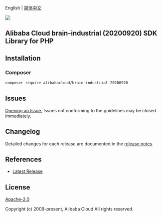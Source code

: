 English | [简体中文](README-CN.md)

![](https://aliyunsdk-pages.alicdn.com/icons/AlibabaCloud.svg)

## Alibaba Cloud brain-industrial (20200920) SDK Library for PHP

## Installation

### Composer

```bash
composer require alibabacloud/brain-industrial-20200920
```

## Issues

[Opening an Issue](https://github.com/aliyun/alibabacloud-sdk/issues/new), Issues not conforming to the guidelines may be closed immediately.

## Changelog

Detailed changes for each release are documented in the [release notes](./ChangeLog.txt).

## References

* [Latest Release](https://github.com/aliyun/alibabacloud-sdk)

## License

[Apache-2.0](http://www.apache.org/licenses/LICENSE-2.0)

Copyright (c) 2009-present, Alibaba Cloud All rights reserved.
